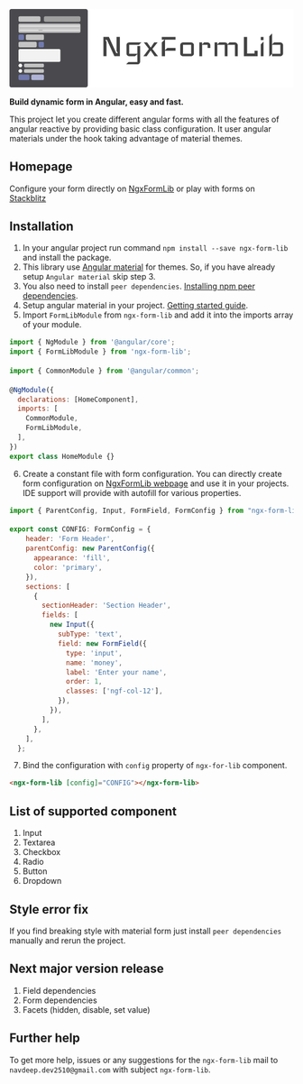 ![alt text](https://github.com/Nav2510/form-lib-workspace/blob/develop/src/assets/icons/logo-lg.svg?raw=true)

**Build dynamic form in Angular, easy and fast.**

This project let you create different angular forms with all the features of angular reactive by providing basic class configuration. It user angular materials under the hook taking advantage of material themes.

## Homepage

Configure your form directly on [NgxFormLib](https://ngx-form-lib.web.app/) or play with forms on [Stackblitz](https://stackblitz.com/edit/angular-ivy-5hodcd)


## Installation

1. In your angular project run command `npm install --save ngx-form-lib` and install the package.
2. This library use [Angular material](https://material.angular.io/) for themes. So, if you have already setup `Angular material` skip step 3.
3. You also need to install `peer dependencies`. [Installing npm peer dependencies](https://www.npmjs.com/package/npm-install-peers).
4. Setup angular material in your project. [Getting started guide](https://material.angular.io/guide/getting-started).
5. Import `FormLibModule` from `ngx-form-lib` and add it into the imports array of your module.
```javascript
import { NgModule } from '@angular/core';
import { FormLibModule } from 'ngx-form-lib';

import { CommonModule } from '@angular/common';

@NgModule({
  declarations: [HomeComponent],
  imports: [
    CommonModule,
    FormLibModule,
  ],
})
export class HomeModule {}
```
6. Create a constant file with form configuration. You can directly create form configuration on [NgxFormLib webpage](https://ngx-form-lib.web.app/) and use it in your projects. IDE support will provide with autofill for various properties.
```javascript
import { ParentConfig, Input, FormField, FormConfig } from "ngx-form-lib";

export const CONFIG: FormConfig = {
    header: 'Form Header',
    parentConfig: new ParentConfig({
      appearance: 'fill',
      color: 'primary',
    }),
    sections: [
      {
        sectionHeader: 'Section Header',
        fields: [
          new Input({
            subType: 'text',
            field: new FormField({
              type: 'input',
              name: 'money',
              label: 'Enter your name',
              order: 1,
              classes: ['ngf-col-12'],
            }),
          }),
        ],
      },
    ],
  };
  ```


7. Bind the configuration with `config` property of `ngx-for-lib` component.
```html
<ngx-form-lib [config]="CONFIG"></ngx-form-lib>
```

## List of supported component

1. Input
2. Textarea
3. Checkbox
4. Radio
5. Button
6. Dropdown

## Style error fix

If you find breaking style with material form just install `peer dependencies` manually and rerun the project.

## Next major version release

1. Field dependencies
2. Form dependencies
3. Facets (hidden, disable, set value)

## Further help

To get more help, issues or any suggestions for the `ngx-form-lib` mail to  `navdeep.dev2510@gmail.com` with subject `ngx-form-lib`.
